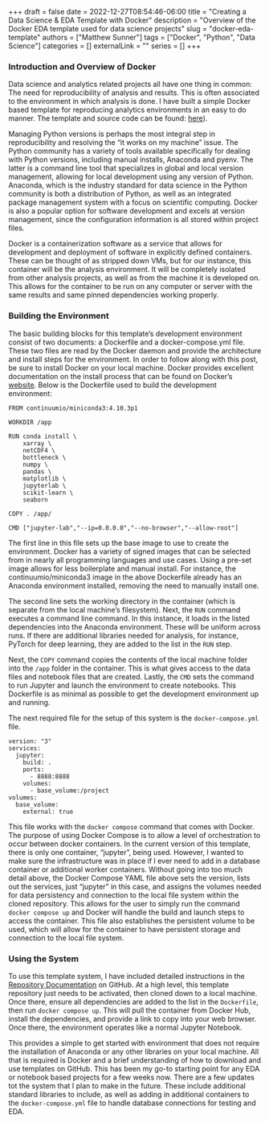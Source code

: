 +++ 
draft = false
date = 2022-12-27T08:54:46-06:00
title = "Creating a Data Science & EDA Template with Docker"
description = "Overview of the Docker EDA template used for data science projects"
slug = "docker-eda-template"
authors = ["Matthew Sunner"]
tags = ["Docker", "Python", "Data Science"]
categories = []
externalLink = ""
series = []
+++

### Introduction and Overview of Docker

Data science and analytics related projects all have one thing in common: The need for reproducibility of analysis and results. This is often associated to the environment in which analysis is done. I have built a simple Docker based template for reproducing analytics environments in an easy to do manner. The template and source code can be found: [here](https://github.com/mattsunner/ds-container)).

Managing Python versions is perhaps the most integral step in reproducibility and resolving the “it works on my machine” issue. The Python community has a variety of tools available specifically for dealing with Python versions, including manual installs, Anaconda and pyenv. The latter is a command line tool that specializes in global and local version management, allowing for local development using any version of Python. Anaconda, which is the industry standard for data science in the Python community is both a distribution of Python, as well as an integrated package management system with a focus on scientific computing. Docker is also a popular option for software development and excels at version management, since the configuration information is all stored within project files.

Docker is a containerization software as a service that allows for development and deployment of software in explicitly defined containers. These can be thought of as stripped down VMs, but for our instance, this container will be the analysis environment. It will be completely isolated from other analysis projects, as well as from the machine it is developed on. This allows for the container to be run on any computer or server with the same results and same pinned dependencies working properly. 

### Building the Environment

The basic building blocks for this template’s development environment consist of two documents: a Dockerfile and a docker-compose.yml file. These two files are read by the Docker daemon and provide the architecture and install steps for the environment. In order to follow along with this post, be sure to install Docker on your local machine. Docker provides excellent documentation on the install process that can be found on Docker’s [website](https://www.docker.com/). Below is the Dockerfile used to build the development environment:

```docker
FROM continuumio/miniconda3:4.10.3p1

WORKDIR /app

RUN conda install \
    xarray \
    netCDF4 \
    bottleneck \
    numpy \
    pandas \
    matplotlib \
    jupyterlab \
    scikit-learn \
    seaborn  

COPY . /app/

CMD ["jupyter-lab","--ip=0.0.0.0","--no-browser","--allow-root"]
```

The first line in this file sets up the base image to use to create the environment. Docker has a variety of signed images that can be selected from in nearly all programming languages and use cases. Using a pre-set image allows for less boilerplate and manual install. For instance, the continuumio/miniconda3 image in the above Dockerfile already has an Anaconda environment installed, removing the need to manually install one. 

The second line sets the working directory in the container (which is separate from the local machine’s filesystem). Next, the `RUN` command executes a command line command. In this instance, it loads in the listed dependencies into the Anaconda environment. These will be uniform across runs. If there are additional libraries needed for analysis, for instance, PyTorch for deep learning, they are added to the list in the `RUN` step. 

Next, the `COPY` command copies the contents of the local machine folder into the `/app` folder in the container. This is what gives access to the data files and notebook files that are created. Lastly, the `CMD` sets the command to run Jupyter and launch the environment to create notebooks. This Dockerfile is as minimal as possible to get the development environment up and running. 

The next required file for the setup of this system is the `docker-compose.yml` file. 

```docker
version: "3"
services:
  jupyter:
    build: .
    ports:
      - 8888:8888
    volumes:
      - base_volume:/project
volumes:
  base_volume:
    external: true
```

This file works with the `docker compose` command that comes with Docker. The purpose of using Docker Compose is to allow a level of orchestration to occur between docker containers. In the current version of this template, there is only one container, “jupyter”, being used. However, I wanted to make sure the infrastructure was in place if I ever need to add in a database container or additional worker containers. Without going into too much detail above, the Docker Compose YAML file above sets the version, lists out the services, just “jupyter” in this case, and assigns the volumes needed for data persistency and connection to the local file system within the cloned repository. This allows for the user to simply run the command `docker compose up` and Docker will handle the build and launch steps to access the container. This file also establishes the persistent volume to be used, which will allow for the container to have persistent storage and connection to the local file system.

### Using the System

To use this template system, I have included detailed instructions in the [Repository Documentation](https://github.com/mattsunner/ds-container) on GitHub. At a high level, this template repository just needs to be activated, then cloned down to a local machine. Once there, ensure all dependencies are added to the list in the `Dockerfile`, then run `docker compose up`. This will pull the container from Docker Hub, install the dependencies, and provide a link to copy into your web browser. Once there, the environment operates like a normal Jupyter Notebook. 

This provides a simple to get started with environment that does not require the installation of Anaconda or any other libraries on your local machine. All that is required is Docker and a brief understanding of how to download and use templates on GitHub. This has been my go-to starting point for any EDA or notebook based projects for a few weeks now. There are a few updates tot the system that I plan to make in the future. These include additional standard libraries to include, as well as adding in additional containers to the `docker-compose.yml` file to handle database connections for testing and EDA.
